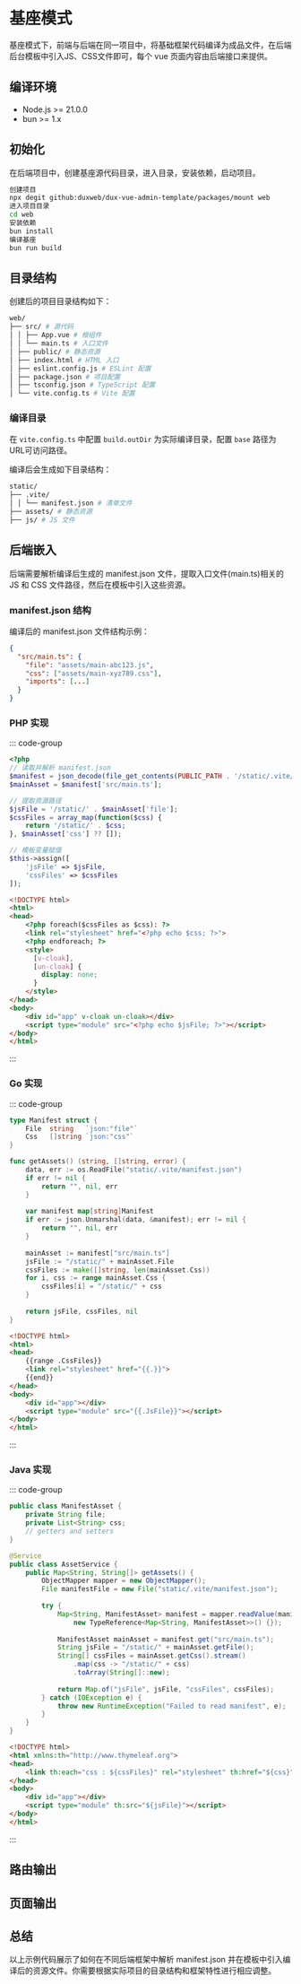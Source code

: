 # 基座模式

基座模式下，前端与后端在同一项目中，将基础框架代码编译为成品文件，在后端后台模板中引入JS、CSS文件即可，每个 vue 页面内容由后端接口来提供。


## 编译环境

- Node.js >= 21.0.0
- bun >= 1.x


## 初始化

在后端项目中，创建基座源代码目录，进入目录，安装依赖，启动项目。

```bash
创建项目
npx degit github:duxweb/dux-vue-admin-template/packages/mount web
进入项目目录
cd web
安装依赖
bun install
编译基座
bun run build
```

## 目录结构

创建后的项目目录结构如下：

```bash
web/
├── src/ # 源代码
│ │ ├── App.vue # 根组件
│ │ └── main.ts # 入口文件
│ ├── public/ # 静态资源
│ ├── index.html # HTML 入口
│ ├── eslint.config.js # ESLint 配置
│ ├── package.json # 项目配置
│ ├── tsconfig.json # TypeScript 配置
│ └── vite.config.ts # Vite 配置
```

### 编译目录

在 `vite.config.ts` 中配置 `build.outDir` 为实际编译目录，配置 `base` 路径为 URL可访问路径。

编译后会生成如下目录结构：

```bash
static/
├── .vite/
│ │ └── manifest.json # 清单文件
├── assets/ # 静态资源
├── js/ # JS 文件
```


## 后端嵌入

后端需要解析编译后生成的 manifest.json 文件，提取入口文件(main.ts)相关的 JS 和 CSS 文件路径，然后在模板中引入这些资源。

### manifest.json 结构

编译后的 manifest.json 文件结构示例：
```json
{
  "src/main.ts": {
    "file": "assets/main-abc123.js",
    "css": ["assets/main-xyz789.css"],
    "imports": [...]
  }
}
```


### PHP 实现

::: code-group
```php [PHP]
<?php
// 读取并解析 manifest.json
$manifest = json_decode(file_get_contents(PUBLIC_PATH . '/static/.vite/manifest.json'), true);
$mainAsset = $manifest['src/main.ts'];

// 提取资源路径
$jsFile = '/static/' . $mainAsset['file'];
$cssFiles = array_map(function($css) {
    return '/static/' . $css;
}, $mainAsset['css'] ?? []);

// 模板变量赋值
$this->assign([
    'jsFile' => $jsFile,
    'cssFiles' => $cssFiles
]);
```

```html [HTML]
<!DOCTYPE html>
<html>
<head>
    <?php foreach($cssFiles as $css): ?>
    <link rel="stylesheet" href="<?php echo $css; ?>">
    <?php endforeach; ?>
    <style>
      [v-cloak],
      [un-cloak] {
        display: none;
      }
    </style>
</head>
<body>
    <div id="app" v-cloak un-cloak></div>
    <script type="module" src="<?php echo $jsFile; ?>"></script>
</body>
</html>
```
:::

### Go 实现

::: code-group
```go [Go]
type Manifest struct {
    File  string   `json:"file"`
    Css   []string `json:"css"`
}

func getAssets() (string, []string, error) {
    data, err := os.ReadFile("static/.vite/manifest.json")
    if err != nil {
        return "", nil, err
    }
    
    var manifest map[string]Manifest
    if err := json.Unmarshal(data, &manifest); err != nil {
        return "", nil, err
    }
    
    mainAsset := manifest["src/main.ts"]
    jsFile := "/static/" + mainAsset.File
    cssFiles := make([]string, len(mainAsset.Css))
    for i, css := range mainAsset.Css {
        cssFiles[i] = "/static/" + css
    }
    
    return jsFile, cssFiles, nil
}
```

```html [HTML]
<!DOCTYPE html>
<html>
<head>
    {{range .CssFiles}}
    <link rel="stylesheet" href="{{.}}">
    {{end}}
</head>
<body>
    <div id="app"></div>
    <script type="module" src="{{.JsFile}}"></script>
</body>
</html>
```
:::

### Java 实现

::: code-group
```java [Java]
public class ManifestAsset {
    private String file;
    private List<String> css;
    // getters and setters
}

@Service
public class AssetService {
    public Map<String, String[]> getAssets() {
        ObjectMapper mapper = new ObjectMapper();
        File manifestFile = new File("static/.vite/manifest.json");
        
        try {
            Map<String, ManifestAsset> manifest = mapper.readValue(manifestFile,
                new TypeReference<Map<String, ManifestAsset>>() {});
            
            ManifestAsset mainAsset = manifest.get("src/main.ts");
            String jsFile = "/static/" + mainAsset.getFile();
            String[] cssFiles = mainAsset.getCss().stream()
                .map(css -> "/static/" + css)
                .toArray(String[]::new);
                
            return Map.of("jsFile", jsFile, "cssFiles", cssFiles);
        } catch (IOException e) {
            throw new RuntimeException("Failed to read manifest", e);
        }
    }
}
```

```html [HTML]
<!DOCTYPE html>
<html xmlns:th="http://www.thymeleaf.org">
<head>
    <link th:each="css : ${cssFiles}" rel="stylesheet" th:href="${css}">
</head>
<body>
    <div id="app"></div>
    <script type="module" th:src="${jsFile}"></script>
</body>
</html>
```
:::

## 路由输出


## 页面输出

## 总结

以上示例代码展示了如何在不同后端框架中解析 manifest.json 并在模板中引入编译后的资源文件。你需要根据实际项目的目录结构和框架特性进行相应调整。
